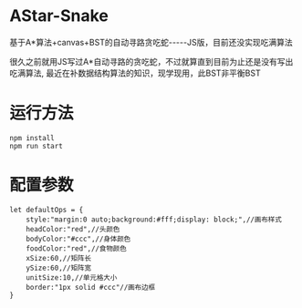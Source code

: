 # AStar-Snake
基于A*算法+canvas+BST的自动寻路贪吃蛇-----JS版，目前还没实现吃满算法

很久之前就用JS写过A*自动寻路的贪吃蛇，不过就算直到目前为止还是没有写出吃满算法,
最近在补数据结构算法的知识，现学现用，此BST非平衡BST


# 运行方法
```
npm install
npm run start
```

# 配置参数
```
let defaultOps = {
    style:"margin:0 auto;background:#fff;display: block;",//画布样式
    headColor:"red",//头颜色
    bodyColor:"#ccc",//身体颜色
    foodColor:"red",//食物颜色
    xSize:60,//矩阵长
    ySize:60,//矩阵宽
    unitSize:10,//单元格大小
    border:"1px solid #ccc"//画布边框
}
```
